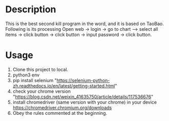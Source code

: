 # Description
This is the best second kill program in the word, 
and it is based on TaoBao.
Following is its processing
Open web -> login -> go to chart --> select all items
-> click button -> click button -> input password ->
click button.

# Usage
1. Clone this project to local.
2. python3 env
3. pip install selenium  "https://selenium-python-zh.readthedocs.io/en/latest/getting-started.html"
4. check your chrome version "https://blog.csdn.net/weixin_41635750/article/details/117536676"
5. install chromedriver (same version with your chrome) in your device  https://chromedriver.chromium.org/downloads  
6. Obey the rules commented at the beginning.
